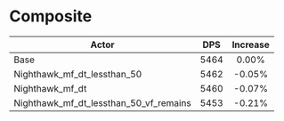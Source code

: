 # Composite
| Actor | DPS | Increase |
|---|:---:|:---:|
|Base|5464|0.00%|
|Nighthawk_mf_dt_lessthan_50|5462|-0.05%|
|Nighthawk_mf_dt|5460|-0.07%|
|Nighthawk_mf_dt_lessthan_50_vf_remains|5453|-0.21%|
